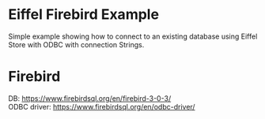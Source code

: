 Eiffel Firebird Example
=======================

Simple example showing how to connect to an existing database using Eiffel Store with ODBC with connection Strings.


Firebird
========

DB: https://www.firebirdsql.org/en/firebird-3-0-3/  
ODBC driver: https://www.firebirdsql.org/en/odbc-driver/
